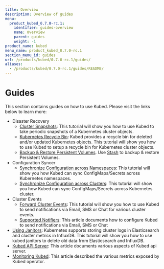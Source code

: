 ```yaml
---
title: Overview
description: Overview of guides
menu:
  product_kubed_0.7.0-rc.1:
    identifier: guides-overview
    name: Overview
    parent: guides
    weight: -1
product_name: kubed
menu_name: product_kubed_0.7.0-rc.1
section_menu_id: guides
url: /products/kubed/0.7.0-rc.1/guides/
aliases:
  - /products/kubed/0.7.0-rc.1/guides/README/
---
```


# Guides

This section contains guides on how to use Kubed. Please visit the links below to learn more:

- Disaster Recovery
  - [Cluster Snapshots](/products/kubed/0.7.0-rc.1/guides/disaster-recovery/cluster-snapshot): This tutorial will show you how to use Kubed to take periodic snapshots of a Kubernetes cluster objects.
  - [Kubernetes Recycle Bin](/products/kubed/0.7.0-rc.1/guides/disaster-recovery/recycle-bin): Kubed provides a recycle bin for deleted and/or updated Kubernetes objects. This tutorial will show you how to use Kubed to setup a recycle bin for Kubernetes cluster objects.
  - [Backup & Restore Persistent Volumes](/products/kubed/0.7.0-rc.1/guides/disaster-recovery/stash). Use [Stash](https://appscode.com/products/stash) to backup & restore Persistent Volumes.
- Configuration Syncer
  - [Synchronize Configuration across Namespaces](/products/kubed/0.7.0-rc.1/guides/config-syncer/intra-cluster): This tutorial will show you how Kubed can sync ConfigMaps/Secrets across Kubernetes namespaces.
  - [Synchronize Configuration across Clusters](/products/kubed/0.7.0-rc.1/guides/config-syncer/inter-cluster): This tutorial will show you how Kubed can sync ConfigMaps/Secrets across Kubernetes cluster.
- Cluster Events
  - [Forward Cluster Events](/products/kubed/0.7.0-rc.1/guides/cluster-events/event-forwarder): This tutorial will show you how to use Kubed to send notifications via Email, SMS or Chat for various cluster events.
  - [Supported Notifiers](/products/kubed/0.7.0-rc.1/guides/cluster-events/notifiers): This article documents how to configure Kubed to send notifications via Email, SMS or Chat
- [Using Janitors](/products/kubed/0.7.0-rc.1/guides/janitors): Kubernetes supports storing cluster logs in Elasticsearch and cluster metrics in InfluxDB. This tutorial will show you how to use kubed janitors to delete old data from Elasticsearch and InfluxDB.
- [Kubed API Server](/products/kubed/0.7.0-rc.1/guides/apiserver): This article documents various aspects of Kubed api server.
- [Monitoring Kubed](/products/kubed/0.7.0-rc.1/guides/monitoring): This article described the various metrics exposed by Kubed operator.
